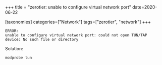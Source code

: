 +++
title = "zerotier: unable to configure virtual network port"
date=2020-06-22

[taxonomies]
categories=["Network"]
tags=["zerotier", "network"]
+++

```
ERROR: 
unable to configure virtual network port: could not open TUN/TAP device: No such file or directory
```

Solution:
```shell
modprobe tun
```